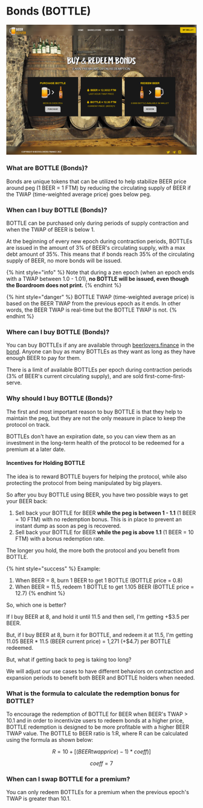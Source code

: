 # Bonds (BOTTLE)

![The "Pit", where you can interact with the protocol's bonding mechanism](<../.gitbook/assets/img2.png>)

### What are BOTTLE (Bonds)?

Bonds are unique tokens that can be utilized to help stabilize BEER price around peg (1 BEER = 1 FTM) by reducing the circulating supply of BEER if the TWAP (time-weighted average price) goes below peg.

### When can I buy BOTTLE (Bonds)?

BOTTLE can be purchased only during periods of supply contraction and when the TWAP of BEER is below 1.

At the beginning of every new epoch during contraction periods, BOTTLEs are issued in the amount of 3% of BEER's circulating supply, with a max debt amount of 35%. This means that if bonds reach 35% of the circulating supply of BEER, no more bonds will be issued.

{% hint style="info" %}
Note that during a zen epoch (when an epoch ends with a TWAP between 1.0 - 1.01), **no BOTTLE will be issued, even though the Boardroom does not print.**
{% endhint %}

{% hint style="danger" %}
BOTTLE TWAP (time-weighted average price) is based on the BEER TWAP from the previous epoch as it ends. In other words, the BEER TWAP is real-time but the BOTTLE TWAP is not.
{% endhint %}

### Where can I buy BOTTLE (Bonds)?

You can buy BOTTLEs if any are available through [beerlovers.finance](https://beerlovers.finance/bonds) in the [bond](https://beerlovers.finance/#/bond). Anyone can buy as many BOTTLEs as they want as long as they have enough BEER to pay for them.

There is a limit of available BOTTLEs per epoch during contraction periods (3% of BEER's current  circulating supply), and are sold first-come-first-serve.

### Why should I buy BOTTLE (Bonds)?

The first and most important reason to buy BOTTLE is that they help to maintain the peg, but they are not the only measure in place to keep the protocol on track.&#x20;

BOTTLEs don't have an expiration date, so you can view them as an investment in the long-term health of the protocol to be redeemed for a premium at a later date.

#### Incentives for Holding BOTTLE

The idea is to reward BOTTLE buyers for helping the protocol, while also protecting the protocol from being manipulated by big players.

So after you buy BOTTLE using BEER, you have two possible ways to get your BEER back:

1. Sell back your BOTTLE for BEER **while the peg is between 1 - 1.1** (1 BEER = 10 FTM) with no redemption bonus. This is in place to prevent an instant dump as soon as peg is recovered.
2. Sell back your BOTTLE for BEER **while the peg is above 1.1** (1 BEER = 10 FTM) with a bonus redemption rate.

The longer you hold, the more both the protocol and you benefit from BOTTLE.

{% hint style="success" %}
Example:

1. When BEER = 8, burn 1 BEER to get 1 BOTTLE (BOTTLE price = 0.8)
2. When BEER = 11.5, redeem 1 BOTTLE to get 1.105 BEER (BOTTLE price = 12.7)&#x20;
{% endhint %}

So, which one is better?

If I buy BEER at 8, and hold it until 11.5 and then sell, I'm getting +$3.5 per BEER.

But, if I buy BEER at 8, burn it for BOTTLE, and redeem it at 11.5, I'm getting 11.05 BEER \* 11.5 (BEER current price) = 1,271 (+$4.7) per BOTTLE redeemed.

But, what if getting back to peg is taking too long?

We will adjust our use cases to have different behaviors on contraction and expansion periods to benefit both BEER and BOTTLE holders when needed.

### What is the formula to calculate the redemption bonus for BOTTLE?

To encourage the redemption of BOTTLE for BEER when BEER's TWAP > 10.1 and in order to incentivize users to redeem bonds at a higher price, BOTTLE redemption is designed to be more profitable with a higher BEER TWAP value. The BOTTLE to BEER ratio is 1:R, where R can be calculated using the formula as shown below:

$$
R=10+[(BEERtwapprice)-1)*coeff)]
$$

$$
coeff = 7
$$

### When can I swap BOTTLE for a premium?

You can only redeem BOTTLEs for a premium when the previous epoch's TWAP is greater than 10.1.
